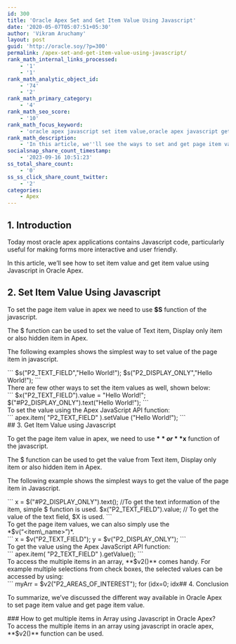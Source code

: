 ```yaml
---
id: 300
title: 'Oracle Apex Set and Get Item Value Using Javascript'
date: '2020-05-07T05:07:51+05:30'
author: 'Vikram Aruchamy'
layout: post
guid: 'http://oracle.soy/?p=300'
permalink: /apex-set-and-get-item-value-using-javascript/
rank_math_internal_links_processed:
    - '1'
    - '1'
rank_math_analytic_object_id:
    - '74'
    - '2'
rank_math_primary_category:
    - '4'
rank_math_seo_score:
    - '10'
rank_math_focus_keyword:
    - 'oracle apex javascript set item value,oracle apex javascript get item value,oracle apex javascript set page item value,oracle apex javascript get page item value'
rank_math_description:
    - 'In this article, we''ll see the ways to set and get page item values in Oracle apex using Javascript.'
socialsnap_share_count_timestamp:
    - '2023-09-16 10:51:23'
ss_total_share_count:
    - '0'
ss_ss_click_share_count_twitter:
    - '2'
categories:
    - Apex
---
```


## <span class="ez-toc-section" id="1_introduction"></span>1. Introduction<span class="ez-toc-section-end"></span>

Today most oracle apex applications contains Javascript code, particularly useful for making forms more interactive and user friendly.

In this article, we’ll see how to set item value and get item value using Javascript in Oracle Apex.

## <span class="ez-toc-section" id="2_set_item_value_using_javascript"></span>2. Set Item Value Using Javascript<span class="ez-toc-section-end"></span>

To set the page item value in apex we need to use **$S** function of the javascript.

The $ function can be used to set the value of Text item, Display only item or also hidden item in Apex.

The following examples shows the simplest way to set value of the page item in javascript.

<div class="wp-block-codemirror-blocks-code-block code-block">```
$s("P2_TEXT_FIELD","Hello World!");
$s("P2_DISPLAY_ONLY","Hello World!");
```

</div>There are few other ways to set the item values as well, shown below:

<div class="wp-block-codemirror-blocks-code-block code-block">```
$x("P2_TEXT_FIELD").value = "Hello World!";
$("#P2_DISPLAY_ONLY").text("Hello World!");
```

</div>To set the value using the Apex JavaScript API function:

<div class="wp-block-codemirror-blocks-code-block code-block">```
apex.item( "P2_TEXT_FIELD" ).setValue ("Hello World!");
```

</div>## <span class="ez-toc-section" id="3_get_item_value_using_javascript"></span>3. Get Item Value using Javascript<span class="ez-toc-section-end"></span>

To get the page item value in apex, we need to use **$** or **$x** function of the javascript.

The $ function can be used to get the value from Text item, Display only item or also hidden item in Apex.

The following example shows the simplest ways to get the value of the page item in Javascript.

<div class="wp-block-codemirror-blocks-code-block code-block">```
x = $("#P2_DISPLAY_ONLY").text(); //To get the text information of the item, simple $ function is used. 
$x("P2_TEXT_FIELD").value; // To get the value of the text field, $X is used.
```

</div>To get the page item values, we can also simply use the *$v(“&lt;item\_name&gt;”)*.

<div class="wp-block-codemirror-blocks-code-block code-block">```
x = $v("P2_TEXT_FIELD");
y = $v("P2_DISPLAY_ONLY");
```

</div>To get the value using the Apex JavaScript API function:

<div class="wp-block-codemirror-blocks-code-block code-block">```
apex.item( "P2_TEXT_FIELD" ).getValue();
```

</div>To access the multiple items in an array, **$v2()** comes handy. For example multiple selections from check boxes, the selected values can be accessed by using:

<div class="wp-block-codemirror-blocks-code-block code-block">```
myArr = $v2("P2_AREAS_OF_INTEREST");
for (idx=0; idx<myArr.length; idx++) {
  //do something with myArr[idx];
}
```

</div>## <span class="ez-toc-section" id="4_conclusion"></span>4. Conclusion<span class="ez-toc-section-end"></span>

To summarize, we’ve discussed the different way available in Oracle Apex to set page item value and get page item value.

<div class="rank-math-block" id="rank-math-faq"><div class="rank-math-list "><div class="rank-math-list-item" id="faq-question-1588809042497">### How to get multiple items in Array using Javascript in Oracle Apex? 

<div class="rank-math-answer ">To access the multiple items in an array using javascript in oracle apex, **$v2()** function can be used.

</div></div></div></div>